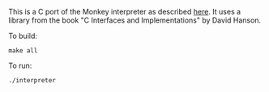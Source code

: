 This is a C port of the Monkey interpreter as described [here](www.interpreterbook.com).
It uses a library from the book "C Interfaces and Implementations" by David Hanson.

To build:

   `make all`
   
To run:

   `./interpreter`
